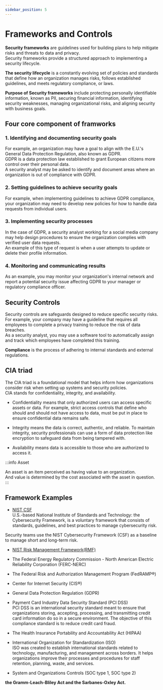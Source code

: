 ```yaml
---
sidebar_position: 5
---
```


# Frameworks and Controls

**Security frameworks** are guidelines used for building plans to help mitigate risks and threats to data and privacy.   
Security frameworks provide a structured approach to implementing a security lifecycle.   

**The security lifecycle** is a constantly evolving set of policies and standards that define how an organization manages risks, follows established guidelines, and meets regulatory compliance, or laws.


**Purpose of Security frameworks** include protecting personally identifiable information, known as PII, securing financial information, identifying security weaknesses, managing organizational risks, and aligning security with business goals.



## Four core component of framworks

### 1. Identifying and documenting security goals

For example, an organization may have a goal to align with the E.U.'s General Data Protection Regulation, also known as GDPR.  
GDPR is a data protection law established to grant European citizens more control over their personal data.   
A security analyst may be asked to identify and document areas where an organization is out of compliance with GDPR.


### 2. Setting guidelines to achieve security goals
For example, when implementing guidelines to achieve GDPR compliance, your organization may need to develop new policies for how to handle data requests from individual users.

### 3. Implementing security processes
In the case of GDPR, a security analyst working for a social media company may help design procedures to ensure the organization complies with verified user data requests.   
An example of this type of request is when a user attempts to update or delete their profile information.

### 4. Monitoring and communicating results
As an example, you may monitor your organization's internal network and report a potential security issue affecting GDPR to your manager or regulatory compliance officer.





## Security Controls

Security controls are safeguards designed to reduce specific security risks.   
For example, your company may have a guideline that requires all employees to complete a privacy training to reduce the risk of data breaches.  
As a security analyst, you may use a software tool to automatically assign and track which employees have completed this training.

**Compliance** is the process of adhering to internal standards and external regulations.




## CIA triad
The CIA triad is a foundational model that helps inform how organizations consider risk when setting up systems and security policies.   
CIA stands for confidentiality, integrity, and availability.

- Confidentiality means that only authorized users can access specific assets or data. For example, strict access controls that define who should and should not have access to data, must be put in place to ensure confidential data remains safe.

- Integrity means the data is correct, authentic, and reliable. To maintain integrity, security professionals can use a form of data protection like encryption to safeguard data from being tampered with.

- Availability means data is accessible to those who are authorized to access it.


:::info Asset

An asset is an item perceived as having value to an organization.  
And value is determined by the cost associated with the asset in question.
:::


## Framework Examples

- [NIST CSF](#(#https://www.nist.gov/cyberframework))  
U.S.-based National Institute of Standards and Technology: the Cybersecurity Framework, is a voluntary framework that consists of standards, guidelines, and best practices to manage cybersecurity risk.  

Security teams use the NIST Cybersecurity Framework (CSF) as a baseline to manage short and long-term risk.

- [NIST Risk Management Framework(RMF)](https://csrc.nist.gov/projects/risk-management/about-rmf)

- The Federal Energy Regulatory Commission - North American Electric Reliability Corporation (FERC-NERC)

- The Federal Risk and Authorization Management Program (FedRAMP®)

- Center for Internet Security (CIS®)

- General Data Protection Regulation (GDPR)

- Payment Card Industry Data Security Standard (PCI DSS)  
  PCI DSS is an international security standard meant to ensure that organizations storing, accepting, processing, and transmitting credit card information do so in a secure environment. The objective of this compliance standard is to reduce credit card fraud. 

- The Health Insurance Portability and Accountability Act (HIPAA)

- International Organization for Standardization (ISO)   
  ISO was created to establish international standards related to technology, manufacturing, and management across borders. It helps organizations improve their processes and procedures for staff retention, planning, waste, and services. 

- System and Organizations Controls (SOC type 1, SOC type 2)


**the Gramm-Leach-Bliley Act and the Sarbanes-Oxley Act.**